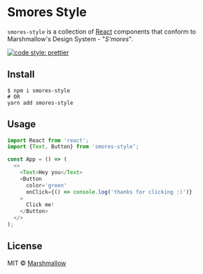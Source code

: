 # Smores Style

`smores-style` is a collection of [React](https://facebook.github.io/react/)
components that conform to Marshmallow's Design System - "_S'mores_".

[![code style: prettier](https://img.shields.io/badge/code_style-prettier-ff69b4.svg?style=flat-square)](https://github.com/prettier/prettier)

## Install

```
$ npm i smores-style
# OR
yarn add smores-style
```

## Usage

```js
import React from 'react';
import {Text, Button} from 'smores-style’;

const App = () => (
  <>
    <Text>Hey you</Text>
    <Button
      color='green'
      onClick={() => console.log('thanks for clicking :)')}
    >
      Click me!
    </Button>
  </>
);

```

## License

MIT © [Marshmallow](https://www.marshmallow.com/)
